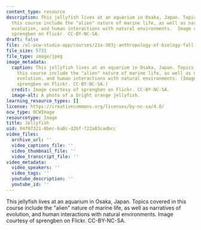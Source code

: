 ```yaml
---
content_type: resource
description: This jellyfish lives at an aquarium in Osaka, Japan. Topics covered in
  this course include the "alien" nature of marine life, as well as narratives of
  evolution, and human interactions with natural environments.  Image courtesy of
  sprengben on Flickr. CC-BY-NC-SA.
draft: false
file: /ol-ocw-studio-app/courses/21a-303j-anthropology-of-biology-fall-2013/94f073218bec6a0cd2bff22a03cadbcc_21a-303f13-th.jpg
file_size: 5731
file_type: image/jpeg
image_metadata:
  caption: This jellyfish lives at an aquarium in Osaka, Japan. Topics covered in
    this course include the "alien" nature of marine life, as well as narratives of
    evolution, and human interactions with natural environments. (Image courtesy of
    sprengben on Flickr. CC-BY-NC-SA.)
  credit: Image courtesy of sprengben on Flickr. CC-BY-NC-SA.
  image-alt: A photo of a bright orange jellyfish.
learning_resource_types: []
license: https://creativecommons.org/licenses/by-nc-sa/4.0/
ocw_type: OCWImage
resourcetype: Image
title: Jellyfish
uid: 94f07321-8bec-6a0c-d2bf-f22a03cadbcc
video_files:
  archive_url: ''
  video_captions_file: ''
  video_thumbnail_file: ''
  video_transcript_file: ''
video_metadata:
  video_speakers: ''
  video_tags: ''
  youtube_description: ''
  youtube_id: ''
---
```

This jellyfish lives at an aquarium in Osaka, Japan. Topics covered in this course include the "alien" nature of marine life, as well as narratives of evolution, and human interactions with natural environments.  Image courtesy of sprengben on Flickr. CC-BY-NC-SA.